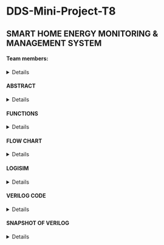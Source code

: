 # DDS-Mini-Project-T8

<h2> SMART HOME ENERGY MONITORING & MANAGEMENT SYSTEM </h2>

<h4> Team members:</h4>
<Details>

1. 221CS208 , Ankur Jat , ankurjat.221cs208@nitk.edu.in , 8000950925.
2. 221CS244 , Sandeep R , sandeepr.221cs244@nitk.edu.in , 8105090281.
3. 221CS249 , Sidharth T R , sidharthtr.221cs249@nitk.edu.in , 8590383683.
</Details>
   
<h4> ABSTRACT</h4>
<Details>
The Smart Home Energy Monitoring and Management System is a solution designed to tackle the increasing demand, for energy efficiency and sustainability in areas. With the rising number of devices and a growing
awareness of impact it has become crucial to have an integrated system that empowers homeowners to effectively monitor, control and optimize their energy usage. Moreover, We can make many houses power usage
under 200 unit. So, that the can avail the Gruha Jyothi Scheme introduced by The Karnataka Government.

</Details>

<h4> FUNCTIONS </h4>
<Details>
Introduction:
The Smart Home Energy Monitoring and Control System is an innovative project that demonstrates the capabilities of Verilog-based hardware design to create an energy-efficient and comfortable home
environment. This comprehensive system combines several Verilog modules, each serving a specific function, to monitor energy consumption, manage power usage, control lighting, and maintain
temperature within predefined thresholds which can help the people to maintain their power usage under 200 units from which they can avail free electricity introduced by the Government of Karnataka. The
integration of these modules showcases the power of hardware modules working together to create a cohesive and intelligent smart home solution.

I. Energy Monitoring and Management:

At the heart of the project lies the Smart Home Energy Monitoring and Management System, which incorporates various modules to monitor, control, and optimize energy usage. The Verilog code represents these
modules and processes data from sensors to provide real-time information on energy consumption. The functional table outlines key components and features, including user interfaces, appliance-level
monitoring, energy usage alerts, remote control, energy management recommendations, integration with smart devices, energy cost analysis, history, and reports, as well as security and privacy
measures. This holistic system empowers homeowners to make informed decisions to reduce energy waste and lower utility bills effectively.

II. Power Usage Alarm:

An essential element of the project is the Power Usage Alarm module, which triggers an alarm when power usage exceeds a predefined threshold of 150 units. This Verilog module continuously monitors the
power usage input and activates an alarm signal when the threshold is breached. This feature serves as a practical tool to notify homeowners of excessive power consumption promptly, encouraging
energy-conscious behavior.

III. Temperature Control:

The Temperature Control module is designed to maintain a comfortable temperature within the home while conserving energy. Operating within a state machine framework, the Verilog code defines
three states: START, HEATER_ON, and AC_ON. Based on input from a temperature sensor, the system activates the heater when the temperature falls below 50°F and the air conditioner when it exceeds
70°F. If the temperature is within this range or equals either 50°F or 70°F, no action is taken, and the system remains in the START state. This intelligent control system ensures optimal temperature
conditions while minimizing energy consumption.

IV. Power Usage Counter:

The project also includes a Power Usage Counter module, which tracks the total power usage over time. This Verilog module utilizes a counter to accumulate power usage data and increments it when the
predefined threshold is exceeded. It offers homeowners valuable insights into their long-term power consumption patterns, facilitating better management and conservation of energy resources.

V. Light Control State Machine:

The Light Control State Machine is a sophisticated Verilog module that manages lighting based on ambient conditions. It monitors light intensity through sensors and, using a state machine, determines
whether to increase or decrease the current through the light source. When light intensity falls below a specified threshold, the system increases the current, providing adequate illumination. Conversely,
when light intensity surpasses another threshold, the system decreases the current to conserve energy. This intelligent lighting control system ensures a well-lit environment while minimizing energy
waste.

</Details>

<h4>FLOW CHART</h4>

<Details>
![flowchart](https://github.com/SidharthTR249/DDS-Mini-Project-T8/assets/148998611/d0716f24-c918-4b6c-b3e8-fbe45ca5c619)

</Details>

   
<h4> LOGISIM</h4>
<Details>
   
![alarm](Snapshots/alarm.png)

![inside circuit 1](Snapshots/inside circuit 1.png)
![inside circuit 2](https://github.com/SidharthTR249/DDS-Mini-Project-T8/assets/148998611/dcf2df13-1fd5-43fd-a5d4-5c15a2028246)
![inside circuit 3](https://github.com/SidharthTR249/DDS-Mini-Project-T8/assets/148998611/427fc218-5cd9-48fe-969c-28688717e91f)
![main circuit](https://github.com/SidharthTR249/DDS-Mini-Project-T8/assets/148998611/cbf84c19-2c70-43f4-a7de-4bd0b2b9d561)



</Details>

<h4> VERILOG CODE </h4>
<Details>
   ```
   
         //
         module TemperatureLightPowerController (
             input wire clk,
             input wire rst,
             input wire [7:0] temperature_sensor,  // 8-bit temperature sensor data
             input wire [7:0] light_sensor,        // 8-bit light sensor data
             input wire [8:0] power_monitor,       // 9-bit power usage monitor (0-511 units)
             output wire heater,                   // Heater control signal
             output wire cooler,                   // Cooler control signal
             output wire light,                    // Light control signal
             output wire alarm                     // Alarm control signal
         );
         // Define some constants for control thresholds
         parameter TEMPERATURE_THRESHOLD = 8'b00100000;  // Example temperature threshold (adjust as needed)
         parameter LIGHT_THRESHOLD = 8'b00110000;        // Example light threshold (48)
         parameter POWER_THRESHOLD = 9'b010100000;       // Example power threshold (160 units)
         
         // Registers for control logic
         reg heater_reg, cooler_reg, light_reg, alarm_reg;
         
         always @(posedge clk or posedge rst) begin
             if (rst) begin
                 heater_reg <= 1'b0;
                 cooler_reg <= 1'b0;
                 light_reg <= 1'b0;
                 alarm_reg <= 1'b0;
             end else begin
                 // Temperature control logic
                 if (temperature_sensor > TEMPERATURE_THRESHOLD) begin
                     cooler_reg <= 1'b1;
                     heater_reg <= 1'b0;
                 end else if (temperature_sensor < TEMPERATURE_THRESHOLD) begin
                     cooler_reg <= 1'b0;
                     heater_reg <= 1'b1;
                 end else begin
                     cooler_reg <= 1'b0;
                     heater_reg <= 1'b0;
                 end
         
                 // Light control logic
                 if (light_sensor < LIGHT_THRESHOLD) begin
                     light_reg <= 1'b1;
                 end else begin
                     light_reg <= 1'b0;
                 end
         
                 // Power usage alarm logic
                 if (power_monitor > POWER_THRESHOLD) begin
                     alarm_reg <= 1'b1;
                 end else begin
                     alarm_reg <= 1'b0;
                 end
             end
         end
         
         assign heater = heater_reg;
         assign cooler = cooler_reg;
         assign light = light_reg;
         assign alarm = alarm_reg;
         
         endmodule
         
         TEST BENCH
         module TemperatureLightPowerController_tb;
         
         reg clk;
         reg rst;
         reg [7:0] temperature_sensor;
         reg [7:0] light_sensor;
         reg [8:0] power_monitor;
         wire heater;
         wire cooler;
         wire light;
         wire alarm;
         
         // Instantiate the controller module
         TemperatureLightPowerController uut (
             .clk(clk),
             .rst(rst),
             .temperature_sensor(temperature_sensor),
             .light_sensor(light_sensor),
             .power_monitor(power_monitor),
             .heater(heater),
             .cooler(cooler),
             .light(light),
             .alarm(alarm)
         );
         
         // Clock generation
         always begin
             #5 clk = ~clk;
         end
         
         initial begin
             clk = 0;
             rst = 1;
             temperature_sensor = 8'b00000000;
             light_sensor = 8'b00000000;
             power_monitor = 9'b000000000;
             #10 rst = 0;
         
             // Monitor the control signals
             $monitor("Time=%0t: Temp=%d Light=%d Power=%d Heater=%b Cooler=%b Light=%b Alarm=%b",
                      $time, temperature_sensor, light_sensor, power_monitor, heater, cooler, light, alarm);
         
             // Simulate temperature, light, and power data changes
             #10 temperature_sensor = 8'b01010101; // Example: 85 (adjust as needed)
             #10 light_sensor = 8'b00110011;       // Example: 51 (adjust as needed)
             #10 power_monitor = 9'b101000001;    // Example: 321 (adjust as needed)
         
             // Add more test scenarios as needed
         
             #1000 $finish;
         end
         
         endmodule

</Details>

<h4> SNAPSHOT OF VERILOG </h4>
<Details>
![verilog-output](https://github.com/SidharthTR249/DDS-Mini-Project-T8/assets/148998611/3763d95b-0189-4ac4-a7f0-7e45302a7c6e)


</Details>
